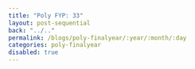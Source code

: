 ```yaml
---
title: "Poly FYP: 33"
layout: post-sequential
back: "../.."
permalink: /blogs/poly-finalyear/:year/:month/:day
categories: poly-finalyear
disabled: true
---
```

